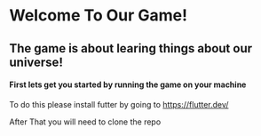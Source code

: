 # Welcome To Our Game!

## The game is about learing things about our universe!

#### First lets get you started by running the game on your machine

To do this please install futter by going to https://flutter.dev/ 

After That you will need to clone the repo

